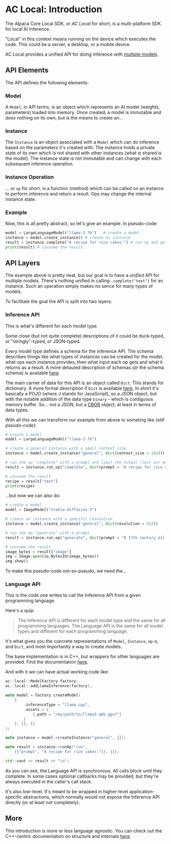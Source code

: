# AC Local: Introduction

The Alpaca Core Local SDK, or *AC Local* for short, is a multi-platform SDK for local AI Inference.

"Local" in this context means running on the device which executes the code. This could be a server, a desktop, or a mobile device.

AC Local provides a unified API for doing inference with [multiple models](supported-models.md).

## API Elements

The API defines the following elements:

### Model

A `Model`, in API terms, is an object which represents an AI model (weights, parameters) loaded into memory. Once created, a model is immutable and *does* nothing on its own, but is the means to create an...

### Instance

The `Instance` is an object associated with a `Model` which can do inference based on the parameters it's created with. The instance holds a private state of its own which is not shared with other instances (what *is* shared is the model). The instance state is not immutable and can change with each subsequent inference operation.

### Instance Operation

... or `op` for short, is a function (method) which can be called on an instance to perform inference and return a result. Ops may change the internal instance state. 

### Example

Now, this is all pretty abstract, so let's give an example. In pseudo-code:

```python
model = LargeLanguageModel("llama-2-7b")   # create a model
instance = model.create_instance() # create an instance
result = instance.complete("A recipe for rice cakes:") # run op and get result
print(result) # consume the result
```

## API Layers

The example above is pretty neat, but our goal is to have a *unified* API for multiple models. There's nothing unified in calling `.complete("text")` for an instance. Such an operation simply makes no sence for many types of models.

To facilitate the goal the API is split into two layers:

### Inference API

This is what's different for each model type.

Some close (but not quite complete) descriptions of it could be duck-typed, or "stringly"-typed, or JSON-typed.

Every model type defines a schema for the inference API. The schema describes things like what types of instances can be created for the model, what ops each instance provides, then what input each op gets and what it returns as a result. A more detauled description of schemas (or the schema schema) is available [here](model-schema.md).

The main carrier of data for this API is an object called `Dict`. This stands for dictionary. A more formal description if `Dict` is available [here](dict.md). In short it's basically a POJO (where J stands for JavaScript), so a JSON object, but with the notable addition of the data type `binary` - which is contiguous memory buffer. So... not a JSON, but a [CBOR](https://cbor.io/) object, at least in terms of data types.

With all this we can transform our example from above to someting like *(still pseudo-code)*:

```python
# create a model
model = LargeLanguageModel("llama-2-7b")

# create a general instance with a small context size
instance = model.create_instance("general", dict(context_size = 1024))

# run the op "complete" with a prompt and limit the output (lest our model goes haywire)
result = instance.run_op("complete", dict(prompt = "A recipe for rice cakes:", max_tokens = 2000))

# consume the result
recipe = result["text"]
print(recipe)
```

...but now we can also do:

```python
# create a model
model = ImageModel("stable-diffusion-3")

# create an instance with a specific resolution
instance = model.create_instance("general", dict(resolution = 512))

# run the op "generate" with a prompt
result = instance.run_op("generate", dict(prompt = "A 17th century oil on canvas portrait of Darth Vader"))

# consume the result
image_bytes = result["image"]
img = Image.open(io.BytesIO(image_bytes))
img.show()
```

To make this pseudo-code not-so-pseudo, we need the...

### Language API

This is the code one writes to call the Inference API from a given programming language. 

Here's a quip:

> The Inference API is different for each model type and the same for all programming languages. The Language API is the same for all model types and different for each programming language.

It's what gives you the concrete representations of `Model`, `Instance`, `op`-s, and `Dict`, and most importantly a way to create models. 

The base implementation is in C++, but wrappers for other languages are provided. Find the documentation [here](pl-api.md).

And with it we can have actual working code like:

```cpp
ac::local::ModelFactory factory;
ac::local::addLlamaInference(factory);

auto model = factory.createModel(
    {
        .inferenceType = "llama.cpp",
        .assets = {
            {.path = "/my/path/to/llama3-q6k.gguf"}
        }
    }, {}, {}
);

auto instance = model->createInstance("general", {});

auto result = instance->runOp("run",
    {{"prompt", "A recipe for rice cakes:"}}, {});

std::cout << result << "\n";
```

As you can see, the Language API is synchronous. All calls block until they complete. In some cases optional callbacks may be provided, but they're always executed in the caller's call stack. 

It's also low-level. It's meant to be wrapped in higher-level application-specific abstractions, which normally would not expose the Inference API directly (or at least not completely).

## More

This introduction is more or less language agnostic. You can check out the C++-centric documentation on structure and internals [here](doc/internals.md).